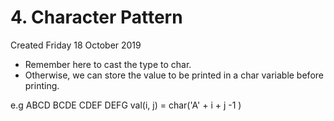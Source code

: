 # 4. Character Pattern
Created Friday 18 October 2019

* Remember here to cast the type to char.
* Otherwise, we can store the value to be printed in a char variable before printing.

e.g
ABCD
BCDE
CDEF
DEFG
val(i, j) = char('A' + i + j -1 )

